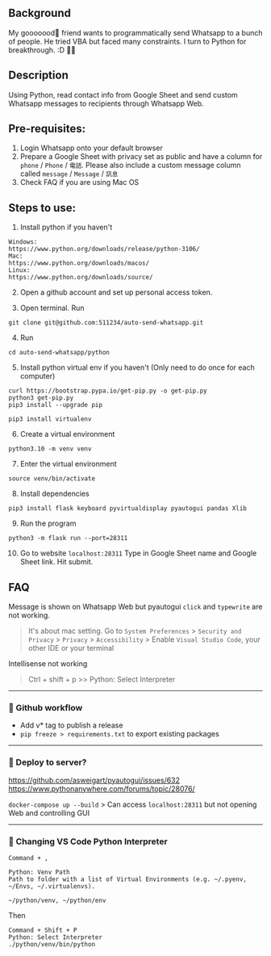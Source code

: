 ## Background

My gooooood🐷 friend wants to programmatically send Whatsapp to a bunch of people. He tried VBA but faced many constraints. I turn to Python for breakthrough. :D 🐷🍄

## Description

Using Python, read contact info from Google Sheet and send custom Whatsapp messages to recipients through Whatsapp Web.

## Pre-requisites:

1. Login Whatsapp onto your default browser
2. Prepare a Google Sheet with privacy set as public and have a column for `phone` / `Phone` / `電話`. Please also include a custom message column called `message` / `Message` / `訊息`
3. Check FAQ if you are using Mac OS

## Steps to use:

1. Install python if you haven't

```
Windows:
https://www.python.org/downloads/release/python-3106/
Mac:
https://www.python.org/downloads/macos/
Linux:
https://www.python.org/downloads/source/
```

2. Open a github account and set up personal access token.

3. Open terminal. Run
```
git clone git@github.com:511234/auto-send-whatsapp.git
```

4. Run 
```
cd auto-send-whatsapp/python
```

5. Install python virtual env if you haven't (Only need to do once for each computer)

```
curl https://bootstrap.pypa.io/get-pip.py -o get-pip.py
python3 get-pip.py
pip3 install --upgrade pip

pip3 install virtualenv
```

6. Create a virtual environment

```
python3.10 -m venv venv
```

7. Enter the virtual environment

```
source venv/bin/activate
```

8. Install dependencies

```
pip3 install flask keyboard pyvirtualdisplay pyautogui pandas Xlib
```

9. Run the program

```
python3 -m flask run --port=28311
```

10. Go to website `localhost:28311`
Type in Google Sheet name and Google Sheet link. Hit submit.

## FAQ

Message is shown on Whatsapp Web but pyautogui `click` and `typewrite` are not working.

> It's about mac setting. Go to `System Preferences` > `Security and Privacy` > `Privacy` > `Accessibility` > Enable `Visual Studio Code`, your other IDE or your terminal

Intellisense not working

> Ctrl + shift + p >> Python: Select Interpreter

---

### 🦔 Github workflow

- Add v\* tag to publish a release
- `pip freeze > requirements.txt` to export existing packages

---

### 🦔 Deploy to server?

https://github.com/asweigart/pyautogui/issues/632  
https://www.pythonanywhere.com/forums/topic/28076/

`docker-compose up --build` > Can access `localhost:28311` but not opening Web and controlling GUI

---

### 🦔 Changing VS Code Python Interpreter

```
Command + ,

Python: Venv Path
Path to folder with a list of Virtual Environments (e.g. ~/.pyenv, ~/Envs, ~/.virtualenvs).

~/python/venv, ~/python/env
```

Then

```
Command + Shift + P
Python: Select Interpreter
./python/venv/bin/python
```
